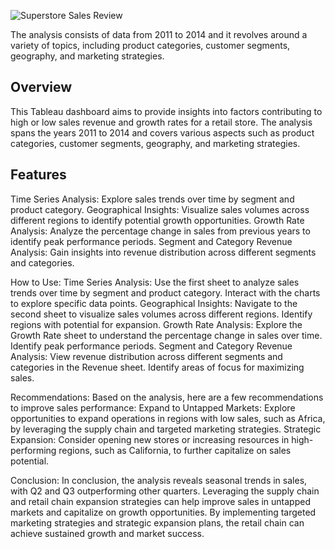 ![Superstore Sales Review](https://github.com/user-attachments/assets/8c948b6d-30bc-4b75-aeab-efd7176d684a)

The analysis consists of data from 2011 to 2014 and it revolves around a variety of topics, including product categories, customer segments, geography, and marketing strategies.

## Overview
This Tableau dashboard aims to provide insights into factors contributing to high or low sales revenue and growth rates for a retail store. The analysis spans the years 2011 to 2014 and covers various aspects such as product categories, customer segments, geography, and marketing strategies.

## Features
Time Series Analysis: Explore sales trends over time by segment and product category.
Geographical Insights: Visualize sales volumes across different regions to identify potential growth opportunities.
Growth Rate Analysis: Analyze the percentage change in sales from previous years to identify peak performance periods.
Segment and Category Revenue Analysis: Gain insights into revenue distribution across different segments and categories.

How to Use:
Time Series Analysis: Use the first sheet to analyze sales trends over time by segment and product category. Interact with the charts to explore specific data points.
Geographical Insights: Navigate to the second sheet to visualize sales volumes across different regions. Identify regions with potential for expansion.
Growth Rate Analysis: Explore the Growth Rate sheet to understand the percentage change in sales over time. Identify peak performance periods.
Segment and Category Revenue Analysis: View revenue distribution across different segments and categories in the Revenue sheet. Identify areas of focus for maximizing sales.

Recommendations:
Based on the analysis, here are a few recommendations to improve sales performance:
Expand to Untapped Markets: Explore opportunities to expand operations in regions with low sales, such as Africa, by leveraging the supply chain and targeted marketing strategies.
Strategic Expansion: Consider opening new stores or increasing resources in high-performing regions, such as California, to further capitalize on sales potential.

Conclusion:
In conclusion, the analysis reveals seasonal trends in sales, with Q2 and Q3 outperforming other quarters. Leveraging the supply chain and retail chain expansion strategies can help improve sales in untapped markets and capitalize on growth opportunities. By implementing targeted marketing strategies and strategic expansion plans, the retail chain can achieve sustained growth and market success.

